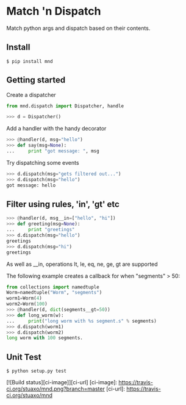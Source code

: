 Match 'n Dispatch
=================

Match python args and dispatch based on their contents.


Install
-------

```$ pip install mnd```


Getting started
---------------

Create a dispatcher
```python
from mnd.dispatch import Dispatcher, handle

>>> d = Dispatcher()
```

Add a handler with the handy decorator
```python
>>> @handler(d, msg="hello")
>>> def say(msg=None):
...     print "got message: ", msg
```

Try dispatching some events
```python
>>> d.dispatch(msg="gets filtered out...")
>>> d.dispatch(msg="hello")
got message: hello
```


Filter using rules, 'in', 'gt' etc
----------------------------------

```python
>>> @handler(d, msg__in=["hello", "hi"])
>>> def greeting(msg=None):
...     print "greetings"
>>> d.dispatch(msg="hello")
greetings
>>> d.dispatch(msg="hi")
greetings
```

As well as __in, operations lt, le, eq, ne, ge, gt are supported

The following example creates a callback for when "segments" > 50:


```python
from collections import namedtuple
Worm=namedtuple("Worm", "segments")
worm1=Worm(4)
worm2=Worm(100)
>>> @handler(d, dict(segments__gt=50))
>>> def long_worm(w):
...     print("long worm with %s segment.s" % segments)
>>> d.dispatch(worm1)
>>> d.dispatch(worm2)
long worm with 100 segments.
```




Unit Test
---------

```$ python setup.py test```




[![Build status][ci-image]][ci-url]
[ci-image]: https://travis-ci.org/stuaxo/mnd.png?branch=master
[ci-url]: https://travis-ci.org/stuaxo/mnd
